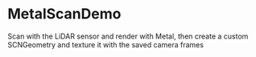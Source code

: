 # MetalScanDemo
Scan with the LiDAR sensor and render with Metal, then create a custom SCNGeometry and texture it with the saved camera frames
